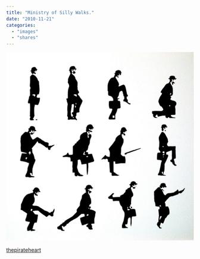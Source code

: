 ```yaml
---
title: "Ministry of Silly Walks."
date: "2010-11-21"
categories: 
  - "images"
  - "shares"
---
```


![](images/tumblr_lbws41YG3I1qcl4y8o1_1280-1020x1024.jpg)

[thepirateheart](http://thepirateheart.tumblr.com/post/1578606634/ministry-of-silly-walks)
